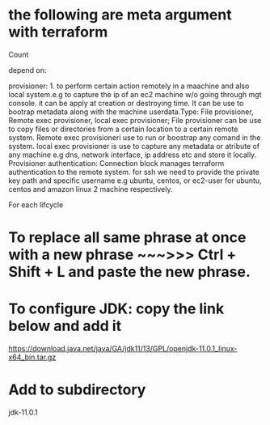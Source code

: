 # the following are meta argument with terraform
Count

depend on:

provisioner: 1. to perform certain action remotely in a maachine and also local system.e.g to capture the ip of an ec2 machine w/o going through mgt console. it can be apply at creation or destroying time. It can be use to bootrap metadata along with the machine userdata.Type: File provisioner, Remote exec provisioner, local exec provisioner; 
File provisioner can be use to copy files or directories from a certain location to a certain remote system. Remote exec provisioneri use to run or boostrap any comand in the system. local exec provisioner is use to capture any metadata or atribute of any machine e.g dns, network interface, ip address etc and store it locally.
Provisioner authentication: Connection block manages terraform authentication to the remote system. for ssh we need to provide the private key path and specific username e.g ubuntu, centos, or ec2-user for ubuntu, centos and amazon linux 2 machine respectively.


For each
lifcycle

#  To replace all same phrase at once with a new phrase ~~~>>> Ctrl + Shift + L  and paste the new phrase.

# To configure JDK: copy the link below and add it
https://download.java.net/java/GA/jdk11/13/GPL/openjdk-11.0.1_linux-x64_bin.tar.gz

# Add to subdirectory
jdk-11.0.1




